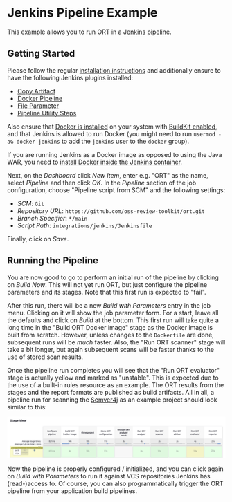 # Jenkins Pipeline Example

This example allows you to run ORT in a [Jenkins](https://www.jenkins.io/) [pipeline](https://www.jenkins.io/doc/book/pipeline/).

## Getting Started

Please follow the regular [installation instructions](https://www.jenkins.io/doc/book/installing/) and additionally ensure to have the following Jenkins plugins installed:

* [Copy Artifact](https://plugins.jenkins.io/copyartifact/)
* [Docker Pipeline](https://plugins.jenkins.io/docker-workflow)
* [File Parameter](https://plugins.jenkins.io/file-parameters/)
* [Pipeline Utility Steps](https://plugins.jenkins.io/pipeline-utility-steps)

Also ensure that [Docker is installed](https://docs.docker.com/engine/install/) on your system with [BuildKit enabled](https://docs.docker.com/develop/develop-images/build_enhancements/#to-enable-buildkit-builds), and that Jenkins is allowed to run Docker (you might need to run `usermod -aG docker jenkins` to add the `jenkins` user to the `docker` group).

If you are running Jenkins as a Docker image as opposed to using the Java WAR, you need to [install Docker inside the Jenkins container](https://docs.docker.com/engine/install/debian/).

Next, on the *Dashboard* click *New Item*, enter e.g. "ORT" as the name, select *Pipeline* and then click *OK*.
In the *Pipeline* section of the job configuration, choose "Pipeline script from SCM" and the following settings:

* *SCM*: `Git`
* *Repository URL*: `https://github.com/oss-review-toolkit/ort.git`
* *Branch Specifier*: `*/main`
* *Script Path*: `integrations/jenkins/Jenkinsfile`

Finally, click on *Save*.

## Running the Pipeline

You are now good to go to perform an initial run of the pipeline by clicking on *Build Now*.
This will not yet run ORT, but just configure the pipeline parameters and its stages.
Note that this first run is expected to "fail".

After this run, there will be a new *Build with Parameters* entry in the job menu.
Clicking on it will show the job parameter form.
For a start, leave all the defaults and click on *Build* at the bottom.
This first run will take quite a long time in the "Build ORT Docker image" stage as the Docker image is built from scratch.
However, unless changes to the `Dockerfile` are done, subsequent runs will be *much* faster.
Also, the "Run ORT scanner" stage will take a bit longer, but again subsequent scans will be faster thanks to the use of stored scan results.

Once the pipeline run completes you will see that the "Run ORT evaluator" stage is actually yellow and marked as "unstable".
This is expected due to the use of a built-in rules resource as an example.
The ORT results from the stages and the report formats are published as build artifacts.
All in all, a pipeline run for scanning the [Semver4j](https://github.com/vdurmont/semver4j) as an example project should look similar to this:

![ORT Pipeline Stage View](pipeline.png)

Now the pipeline is properly configured / initialized, and you can click again on *Build with Parameters* to run it against VCS repositories Jenkins has (read-)access to.
Of course, you can also programmatically trigger the ORT pipeline from your application build pipelines.
